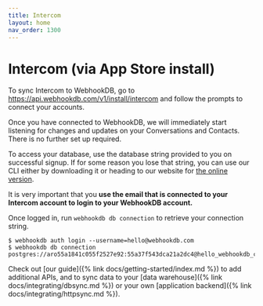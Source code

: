 ```yaml
---
title: Intercom
layout: home
nav_order: 1300
---
```


# Intercom (via App Store install)

To sync Intercom to WebhookDB, go to <https://api.webhookdb.com/v1/install/intercom> and follow the prompts to connect your accounts.

Once you have connected to WebhookDB, we will immediately start listening for changes and updates on your Conversations and Contacts. There is no further set up required.

To access your database, use the database string provided to you on successful signup. If for some reason you lose that string, you can use our CLI either by downloading it or heading to our website for [the online version](https://webhookdb.com/terminal).

It is very important that you **use the email that is connected to your Intercom account to login to your WebhookDB account.**

Once logged in, run `webhookdb db connection` to retrieve your connection string.

```
$ webhookdb auth login --username=hello@webhookdb.com
$ webhookdb db connection 
postgres://aro55a1841c055f2527e92:55a37f543dca21a2dc4@hello_webhookdb_com_org.db.webhookdb.com:5432/adb45a07a3bb140afb172a
```

Check out [our guide]({% link docs/getting-started/index.md %}) to add additional APIs,
and to sync data to your [data warehouse]({% link docs/integrating/dbsync.md %})
or your own [application backend]({% link docs/integrating/httpsync.md %}).
